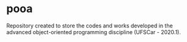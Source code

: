 # pooa
Repository created to store the codes and works developed in the advanced object-oriented programming discipline (UFSCar - 2020.1).
